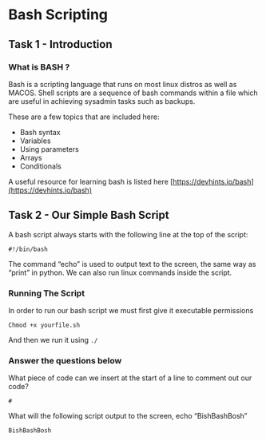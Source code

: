 # Bash Scripting

## Task 1 - Introduction

### What is BASH ?

Bash is a scripting language that runs on most linux distros as well as MACOS. Shell scripts are a sequence of bash commands within a file which are useful in achieving sysadmin tasks such as backups.

These are a few topics that are included here:

- Bash syntax
- Variables
- Using parameters
- Arrays
- Conditionals

A useful resource for learning bash is listed here [https://devhints.io/bash](https://devhints.io/bash)

## Task 2 - Our Simple Bash Script

A bash script always starts with the following line at the top of the script:

`#!/bin/bash`

The command “echo” is used to output text to the screen, the same way as “print” in python. We can also run linux commands inside the script. 

### Running The Script

In order to run our bash script we must first give it executable permissions

`Chmod +x yourfile.sh`

And then we run it using `./`

### Answer the questions below

What piece of code can we insert at the start of a line to comment out our code?

`#`

What will the following script output to the screen, echo “BishBashBosh”

`BishBashBosh`


